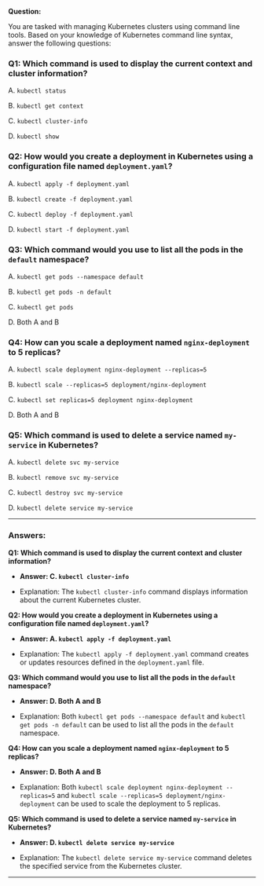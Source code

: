 **Question:**

You are tasked with managing Kubernetes clusters using command line tools. Based on your knowledge of Kubernetes command line syntax, answer the following questions:

### Q1: Which command is used to display the current context and cluster information?

A. `kubectl status`

B. `kubectl get context`

C. `kubectl cluster-info`

D. `kubectl show`

### Q2: How would you create a deployment in Kubernetes using a configuration file named `deployment.yaml`?

A. `kubectl apply -f deployment.yaml`

B. `kubectl create -f deployment.yaml`

C. `kubectl deploy -f deployment.yaml`

D. `kubectl start -f deployment.yaml`

### Q3: Which command would you use to list all the pods in the `default` namespace?

A. `kubectl get pods --namespace default`

B. `kubectl get pods -n default`

C. `kubectl get pods`

D. Both A and B

### Q4: How can you scale a deployment named `nginx-deployment` to 5 replicas?

A. `kubectl scale deployment nginx-deployment --replicas=5`

B. `kubectl scale --replicas=5 deployment/nginx-deployment`

C. `kubectl set replicas=5 deployment nginx-deployment`

D. Both A and B

### Q5: Which command is used to delete a service named `my-service` in Kubernetes?

A. `kubectl delete svc my-service`

B. `kubectl remove svc my-service`

C. `kubectl destroy svc my-service`

D. `kubectl delete service my-service`

---

### Answers:

**Q1: Which command is used to display the current context and cluster information?**

- **Answer: C. `kubectl cluster-info`**

- Explanation: The `kubectl cluster-info` command displays information about the current Kubernetes cluster.

**Q2: How would you create a deployment in Kubernetes using a configuration file named `deployment.yaml`?**

- **Answer: A. `kubectl apply -f deployment.yaml`**

- Explanation: The `kubectl apply -f deployment.yaml` command creates or updates resources defined in the `deployment.yaml` file.

**Q3: Which command would you use to list all the pods in the `default` namespace?**

- **Answer: D. Both A and B**

- Explanation: Both `kubectl get pods --namespace default` and `kubectl get pods -n default` can be used to list all the pods in the `default` namespace.

**Q4: How can you scale a deployment named `nginx-deployment` to 5 replicas?**

- **Answer: D. Both A and B**

- Explanation: Both `kubectl scale deployment nginx-deployment --replicas=5` and `kubectl scale --replicas=5 deployment/nginx-deployment` can be used to scale the deployment to 5 replicas.

**Q5: Which command is used to delete a service named `my-service` in Kubernetes?**

- **Answer: D. `kubectl delete service my-service`**

- Explanation: The `kubectl delete service my-service` command deletes the specified service from the Kubernetes cluster.

---


